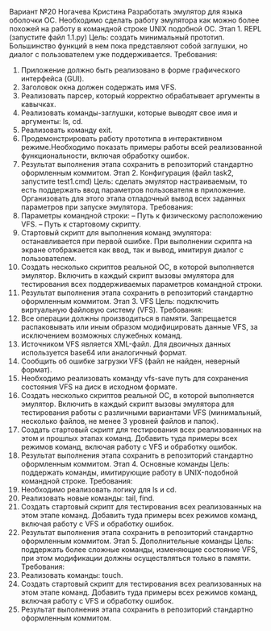 Вариант №20 Ногачева Кристина
Разработать эмулятор для языка оболочки ОС. Необходимо сделать работу эмулятора как можно более похожей на работу в командной строке UNIX подобной ОС.
Этап 1. REPL (запустите файл 1.1.py)
Цель: создать минимальный прототип. Большинство функций в нем пока представляют собой заглушки, но диалог с пользователем уже поддерживается.
Требования:
1. Приложение должно быть реализовано в форме графического интерфейса
(GUI).
2. Заголовок окна должен содержать имя VFS.
3. Реализовать парсер, который корректно обрабатывает аргументы в кавычках.
4. Реализовать команды-заглушки, которые выводят свое имя и аргументы: ls, cd.
5. Реализовать команду exit.
6. Продемонстрировать работу прототипа в интерактивном режиме.Необходимо показать примеры работы всей реализованной функциональности, включая обработку ошибок.
7. Результат выполнения этапа сохранить в репозиторий стандартно оформленным коммитом.
Этап 2. Конфигурация (файл task2, запустите test1.cmd)
Цель: сделать эмулятор настраиваемым, то есть поддержать ввод параметров пользователя в приложение. Организовать для этого этапа отладочный вывод всех заданных параметров при запуске эмулятора.
Требования:
1. Параметры командной строки:
– Путь к физическому расположению VFS.
– Путь к стартовому скрипту.
2. Стартовый скрипт для выполнения команд эмулятора: останавливается при первой ошибке. При выполнении скрипта на экране отображается как ввод, так и вывод, имитируя диалог с пользователем.
3. Создать несколько скриптов реальной ОС, в которой выполняется эмулятор.
Включить в каждый скрипт вызовы эмулятора для тестирования всех
поддерживаемых параметров командной строки.
4. Результат выполнения этапа сохранить в репозиторий стандартно
оформленным коммитом.
Этап 3. VFS
Цель: подключить виртуальную файловую систему (VFS).
Требования:
1. Все операции должны производиться в памяти. Запрещается распаковывать
или иным образом модифицировать данные VFS, за исключением
возможных служебных команд.
2. Источником VFS является XML-файл. Для двоичных данных используется
base64 или аналогичный формат.
3. Сообщить об ошибке загрузки VFS (файл не найден, неверный формат).
4. Необходимо реализовать команду vfs-save путь для сохранения состояния
VFS на диск в исходном формате.
5. Создать несколько скриптов реальной ОС, в которой выполняется эмулятор.
Включить в каждый скрипт вызовы эмулятора для тестирования работы c
различными вариантами VFS (минимальный, несколько файлов, не менее 3
уровней файлов и папок).
6. Создать стартовый скрипт для тестирования всех реализованных на этом и
прошлых этапах команд. Добавить туда примеры всех режимов команд,
включая работу с VFS и обработку ошибок.
7. Результат выполнения этапа сохранить в репозиторий стандартно
оформленным коммитом.
Этап 4. Основные команды
Цель: поддержать команды, имитирующие работу в UNIX-подобной
командной строке.
Требования:
1. Необходимо реализовать логику для ls и cd.
2. Реализовать новые команды: tail, find.
3. Создать стартовый скрипт для тестирования всех реализованных на этом
этапе команд. Добавить туда примеры всех режимов команд, включая
работу с VFS и обработку ошибок.
4. Результат выполнения этапа сохранить в репозиторий стандартно
оформленным коммитом.
Этап 5. Дополнительные команды
Цель: поддержать более сложные команды, изменяющие состояние VFS, при
этом модификации должны осуществляться только в памяти.
Требования:
1. Реализовать команды: touch.
2. Создать стартовый скрипт для тестирования всех реализованных на этом
этапе команд. Добавить туда примеры всех режимов команд, включая
работу с VFS и обработку ошибок.
3. Результат выполнения этапа сохранить в репозиторий стандартно
оформленным коммитом.
